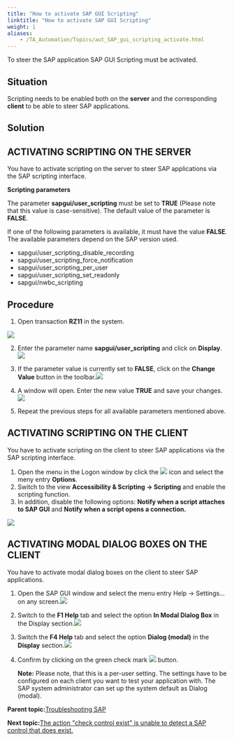```yaml
--- 
title: "How to activate SAP GUI Scripting"
linktitle: "How to activate SAP GUI Scripting"
weight: 1
aliases: 
    - /TA_Automation/Topics/aut_SAP_gui_scripting_activate.html
---
```


To steer the SAP application SAP GUI Scripting must be activated.

## Situation

Scripting needs to be enabled both on the **server** and the corresponding **client** to be able to steer SAP applications.

## Solution

## ACTIVATING SCRIPTING ON THE SERVER

You have to activate scripting on the server to steer SAP applications via the SAP scripting interface.

**Scripting parameters**

The parameter **sapgui/user\_scripting** must be set to **TRUE** \(Please note that this value is case-sensitive\). The default value of the parameter is **FALSE**.

If one of the following parameters is available, it must have the value **FALSE**. The available parameters depend on the SAP version used.

-   sapgui/user\_scripting\_disable\_recording
-   sapgui/user\_scripting\_force\_notification
-   sapgui/user\_scripting\_per\_user
-   sapgui/user\_scripting\_set\_readonly
-   sapgui/nwbc\_scripting

## Procedure

1. Open transaction **RZ11** in the system.

![](/images//Images/sap_open_rz11.PNG)

2. Enter the parameter name **sapgui/user\_scripting** and click on **Display**.![](/images//Images/sap_config_server_1.PNG)

3. If the parameter value is currently set to **FALSE**, click on the **Change Value** button in the toolbar.![](/images//Images/sap_config_server_2.PNG)

4. A window will open. Enter the new value **TRUE** and save your changes.![](/images//Images/sap_config_server_3.PNG)

5. Repeat the previous steps for all available parameters mentioned above.

## ACTIVATING SCRIPTING ON THE CLIENT

You have to activate scripting on the client to steer SAP applications via the SAP scripting interface.

1.  Open the menu in the Logon window by click the ![](/images//Images/sap_config_client_1.png) icon and select the meny entry **Options**.
2.  Switch to the view **Accessibility & Scripting → Scripting** and enable the scripting function.
3.  In addition, disable the following options: **Notify when a script attaches to SAP GUI** and **Notify when a script opens a connection.**

![](/images//Images/sap_config_client_2.png)

## ACTIVATING MODAL DIALOG BOXES ON THE CLIENT

You have to activate modal dialog boxes on the client to steer SAP applications.

1.  Open the SAP GUI window and select the menu entry Help → Settings... on any screen.![](/images//Images/sap_config_client_3.png)
2.  Switch to the **F1 Help** tab and select the option **In Modal Dialog Box** in the Display section.![](/images//Images/sap_config_client_4.png)
3.  Switch the **F4 Help** tab and select the option **Dialog \(modal\)** in the **Display** section.![](/images//Images/sap_config_client_5.png)
4.  Confirm by clicking on the green check mark ![](/images//Images/sap_config_client_6.png) button.

    **Note:** Please note, that this is a per-user setting. The settings have to be configured on each client you want to test your application with. The SAP system administrator can set up the system default as Dialog \(modal\).


**Parent topic:**[Troubleshooting SAP](/TA_Automation/Topics/aut_SAP.html)

**Next topic:**[The action "check control exist" is unable to detect a SAP control that does exist.](/TA_Automation/Topics/aut_SAP_check_control_exist_ts.html)

